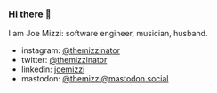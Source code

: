 ### Hi there 👋

I am Joe Mizzi: software engineer, musician, husband.

* instagram: <a href="https://instagram.com/themizzinator">@themizzinator</a>
* twitter: <a href="https://instagram.com/themizzinator">@themizzinator</a>
* linkedin: <a href="https://www.linkedin.com/in/joemizzi/">joemizzi</a>
* mastodon: <a rel="me" href="https://mastodon.social/@themizzi">@themizzi@mastodon.social</a>
